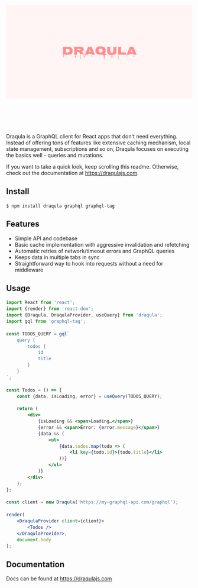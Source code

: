<h1 align="center">
	<br/>
	<img src="media/hero.svg" width="512">
	<br/>
	<br/>
	<br/>
</h1>

Draqula is a GraphQL client for React apps that don't need everything.
Instead of offering tons of features like extensive caching mechanism, local state management, subscriptions and so on, Draqula focuses on executing the basics well - queries and mutations.

If you want to take a quick look, keep scrolling this readme.
Otherwise, check out the documentation at https://draqulajs.com.

## Install

```console
$ npm install draqula graphql graphql-tag
```

## Features

- Simple API and codebase
- Basic cache implementation with aggressive invalidation and refetching
- Automatic retries of network/timeout errors and GraphQL queries
- Keeps data in multiple tabs in sync
- Straightforward way to hook into requests without a need for middleware

## Usage

```jsx
import React from 'react';
import {render} from 'react-dom';
import {Draqula, DraqulaProvider, useQuery} from 'draqula';
import gql from 'graphql-tag';

const TODOS_QUERY = gql`
	query {
		todos {
			id
			title
		}
	}
`;

const Todos = () => {
	const {data, isLoading, error} = useQuery(TODOS_QUERY);

	return (
		<div>
			{isLoading && <span>Loading…</span>}
			{error && <span>Error: {error.message}</span>}
			{data && (
				<ul>
					{data.todos.map(todo => (
						<li key={todo.id}>{todo.title}</li>
					))}
				</ul>
			)}
		</div>
	);
};

const client = new Draqula('https://my-graphql-api.com/graphql');

render(
	<DraqulaProvider client={client}>
		<Todos />
	</DraqulaProvider>,
	document.body
);
```

## Documentation

Docs can be found at https://draqulajs.com
